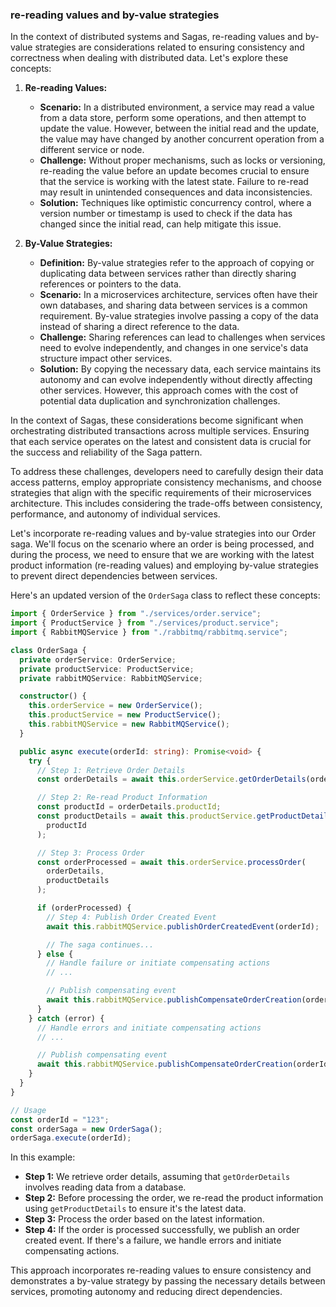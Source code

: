 ### re-reading values and by-value strategies

In the context of distributed systems and Sagas, re-reading values and by-value strategies are considerations related to ensuring consistency and correctness when dealing with distributed data. Let's explore these concepts:

1. **Re-reading Values:**

   - **Scenario:** In a distributed environment, a service may read a value from a data store, perform some operations, and then attempt to update the value. However, between the initial read and the update, the value may have changed by another concurrent operation from a different service or node.
   - **Challenge:** Without proper mechanisms, such as locks or versioning, re-reading the value before an update becomes crucial to ensure that the service is working with the latest state. Failure to re-read may result in unintended consequences and data inconsistencies.
   - **Solution:** Techniques like optimistic concurrency control, where a version number or timestamp is used to check if the data has changed since the initial read, can help mitigate this issue.

2. **By-Value Strategies:**
   - **Definition:** By-value strategies refer to the approach of copying or duplicating data between services rather than directly sharing references or pointers to the data.
   - **Scenario:** In a microservices architecture, services often have their own databases, and sharing data between services is a common requirement. By-value strategies involve passing a copy of the data instead of sharing a direct reference to the data.
   - **Challenge:** Sharing references can lead to challenges when services need to evolve independently, and changes in one service's data structure impact other services.
   - **Solution:** By copying the necessary data, each service maintains its autonomy and can evolve independently without directly affecting other services. However, this approach comes with the cost of potential data duplication and synchronization challenges.

In the context of Sagas, these considerations become significant when orchestrating distributed transactions across multiple services. Ensuring that each service operates on the latest and consistent data is crucial for the success and reliability of the Saga pattern.

To address these challenges, developers need to carefully design their data access patterns, employ appropriate consistency mechanisms, and choose strategies that align with the specific requirements of their microservices architecture. This includes considering the trade-offs between consistency, performance, and autonomy of individual services.

Let's incorporate re-reading values and by-value strategies into our Order saga. We'll focus on the scenario where an order is being processed, and during the process, we need to ensure that we are working with the latest product information (re-reading values) and employing by-value strategies to prevent direct dependencies between services.

Here's an updated version of the `OrderSaga` class to reflect these concepts:

```typescript
import { OrderService } from "./services/order.service";
import { ProductService } from "./services/product.service";
import { RabbitMQService } from "./rabbitmq/rabbitmq.service";

class OrderSaga {
  private orderService: OrderService;
  private productService: ProductService;
  private rabbitMQService: RabbitMQService;

  constructor() {
    this.orderService = new OrderService();
    this.productService = new ProductService();
    this.rabbitMQService = new RabbitMQService();
  }

  public async execute(orderId: string): Promise<void> {
    try {
      // Step 1: Retrieve Order Details
      const orderDetails = await this.orderService.getOrderDetails(orderId);

      // Step 2: Re-read Product Information
      const productId = orderDetails.productId;
      const productDetails = await this.productService.getProductDetails(
        productId
      );

      // Step 3: Process Order
      const orderProcessed = await this.orderService.processOrder(
        orderDetails,
        productDetails
      );

      if (orderProcessed) {
        // Step 4: Publish Order Created Event
        await this.rabbitMQService.publishOrderCreatedEvent(orderId);

        // The saga continues...
      } else {
        // Handle failure or initiate compensating actions
        // ...

        // Publish compensating event
        await this.rabbitMQService.publishCompensateOrderCreation(orderId);
      }
    } catch (error) {
      // Handle errors and initiate compensating actions
      // ...

      // Publish compensating event
      await this.rabbitMQService.publishCompensateOrderCreation(orderId);
    }
  }
}

// Usage
const orderId = "123";
const orderSaga = new OrderSaga();
orderSaga.execute(orderId);
```

In this example:

- **Step 1:** We retrieve order details, assuming that `getOrderDetails` involves reading data from a database.
- **Step 2:** Before processing the order, we re-read the product information using `getProductDetails` to ensure it's the latest data.
- **Step 3:** Process the order based on the latest information.
- **Step 4:** If the order is processed successfully, we publish an order created event. If there's a failure, we handle errors and initiate compensating actions.

This approach incorporates re-reading values to ensure consistency and demonstrates a by-value strategy by passing the necessary details between services, promoting autonomy and reducing direct dependencies.
